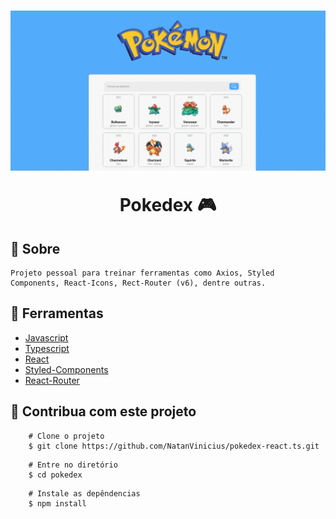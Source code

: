 <h1 align="center">
    <img src="./src/assets/project.gif" />    
    <p> Pokedex 🎮</p>
</h1>

## 📕 Sobre

    Projeto pessoal para treinar ferramentas como Axios, Styled Components, React-Icons, Rect-Router (v6), dentre outras.

## 🔨 Ferramentas

- [Javascript](https://developer.mozilla.org/en-US/docs/Web/JavaScript)
- [Typescript](https://www.typescriptlang.org/docs/)
- [React](https://reactjs.org/docs/getting-started.html)
- [Styled-Components](https://styled-components.com/docs)
- [React-Router](https://styled-components.com/docs)

## 🔧 Contribua com este projeto

```
    # Clone o projeto
    $ git clone https://github.com/NatanVinicius/pokedex-react.ts.git

```

```
    # Entre no diretório
    $ cd pokedex

```

```
    # Instale as depêndencias
    $ npm install

```
